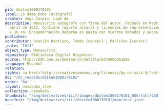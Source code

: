 ```yaml
---
pid: dbitem1000170101
label: La dama boba [autógrafo]
creator: Vega Carpio, Lope de
description: Manuscrito autógrafo con firma del autor. Fechado en Madrid el 28 de
  abril de 1613. Contiene reparto actoral y licencias de representación. 120 p.; 22
  x 16 cm. Encuadernación moderna en pasta con hierros dorados y secos, firmada Grimaud.
publisher:
contributor: Gracián Dantisco, Tomás [censor] ; Panlifeo [censor]
_date: '1613'
object_type: Manuscrito
repository: Biblioteca Digital Hispánica
source: http://bdh.bne.es/bnesearch/detalle/bdh0000051826
language: Español
relation:
rights: <a href="http://creativecommons.org/licenses/by-nc-sa/4.0/">http://creativecommons.org/licenses/by-nc-sa/4.0/</a>
dc: "/dc_records/dbitem1000170101"
order: '04'
layout: damaboba_item
collection: damaboba
thumbnail: "/img/derivatives/iiif/images/dbitem1000170101_000/full/250,/0/default.jpg"
manifest: "/img/derivatives/iiif/dbitem1000170101/manifest.json"
---
```

